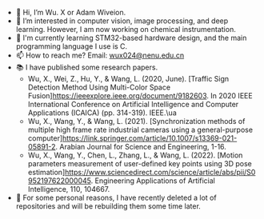 - 👋 Hi, I’m Wu. X or Adam Wiveion.
- 👀 I’m interested in computer vision, image processing, and deep learning. However, I am now working on chemical instrumentation.
- :memo: I'm currently learning STM32-based hardware design, and the main programming language I use is C.
- 📫 How to reach me? Email: wux024@nenu.edu.cn
- :books: I have published some research papers.
    - Wu, X., Wei, Z., Hu, Y., & Wang, L. (2020, June). [Traffic Sign Detection Method Using Multi-Color Space Fusion]<https://ieeexplore.ieee.org/document/9182603>. In 2020 IEEE International Conference on Artificial Intelligence and Computer Applications (ICAICA) (pp. 314-319). IEEE.\ua
    - Wu, X., Wang, Y., & Wang, L. (2021). [Synchronization methods of multiple high frame rate industrial cameras using a general-purpose computer]<https://link.springer.com/article/10.1007/s13369-021-05891-2>. Arabian Journal for Science and Engineering, 1-16.
    - Wu, X., Wang, Y., Chen, L., Zhang, L., & Wang, L. (2022). [Motion parameters measurement of user-defined key points using 3D pose estimation]<https://www.sciencedirect.com/science/article/abs/pii/S0952197622000045>. Engineering Applications of Artificial Intelligence, 110, 104667.
- :pushpin: For some personal reasons, I have recently deleted a lot of repositories and will be rebuilding them some time later.
<!---
wux024/wux024 is a ✨ special ✨ repository because its `README.md` (this file) appears on your GitHub profile.
You can click the Preview link to take a look at your changes.
--->
